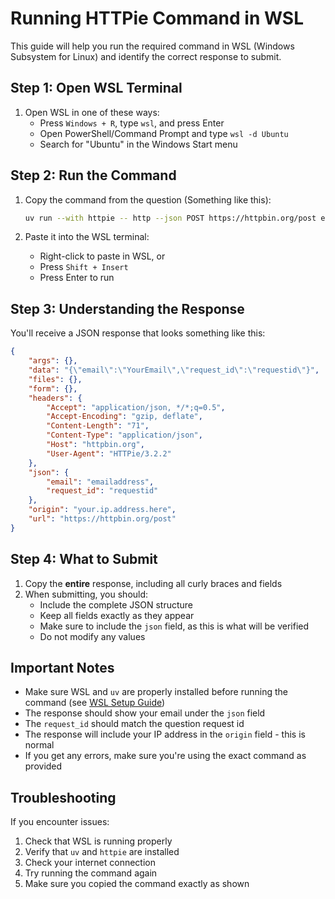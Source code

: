 # Running HTTPie Command in WSL

This guide will help you run the required command in WSL (Windows Subsystem for Linux) and identify the correct response to submit.

## Step 1: Open WSL Terminal

1. Open WSL in one of these ways:
   - Press `Windows + R`, type `wsl`, and press Enter
   - Open PowerShell/Command Prompt and type `wsl -d Ubuntu`
   - Search for "Ubuntu" in the Windows Start menu

## Step 2: Run the Command

1. Copy the command from the question (Something like this):
   ```bash
   uv run --with httpie -- http --json POST https://httpbin.org/post email=email request_id=req
   ```

2. Paste it into the WSL terminal:
   - Right-click to paste in WSL, or
   - Press `Shift + Insert`
   - Press Enter to run

## Step 3: Understanding the Response

You'll receive a JSON response that looks something like this:
```json
{
    "args": {},
    "data": "{\"email\":\"YourEmail\",\"request_id\":\"requestid\"}",
    "files": {},
    "form": {},
    "headers": {
        "Accept": "application/json, */*;q=0.5",
        "Accept-Encoding": "gzip, deflate",
        "Content-Length": "71",
        "Content-Type": "application/json",
        "Host": "httpbin.org",
        "User-Agent": "HTTPie/3.2.2"
    },
    "json": {
        "email": "emailaddress",
        "request_id": "requestid"
    },
    "origin": "your.ip.address.here",
    "url": "https://httpbin.org/post"
}
```

## Step 4: What to Submit

1. Copy the **entire** response, including all curly braces and fields
2. When submitting, you should:
   - Include the complete JSON structure
   - Keep all fields exactly as they appear
   - Make sure to include the `json` field, as this is what will be verified
   - Do not modify any values

## Important Notes

- Make sure WSL and `uv` are properly installed before running the command (see [WSL Setup Guide](../../0.Setup/WSL.md))
- The response should show your email under the `json` field
- The `request_id` should match the question request id
- The response will include your IP address in the `origin` field - this is normal
- If you get any errors, make sure you're using the exact command as provided

## Troubleshooting

If you encounter issues:
1. Check that WSL is running properly
2. Verify that `uv` and `httpie` are installed
3. Check your internet connection
4. Try running the command again
5. Make sure you copied the command exactly as shown
